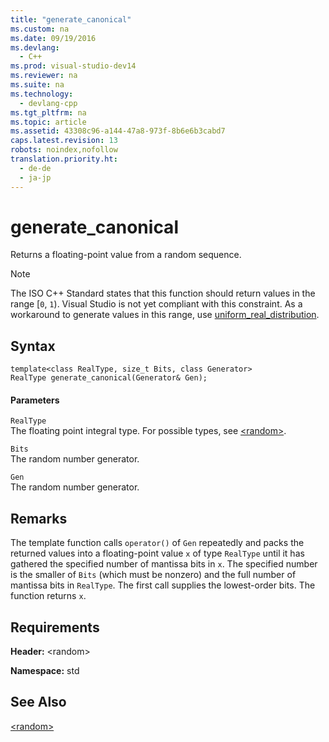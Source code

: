 ```yaml
---
title: "generate_canonical"
ms.custom: na
ms.date: 09/19/2016
ms.devlang: 
  - C++
ms.prod: visual-studio-dev14
ms.reviewer: na
ms.suite: na
ms.technology: 
  - devlang-cpp
ms.tgt_pltfrm: na
ms.topic: article
ms.assetid: 43308c96-a144-47a8-973f-8b6e6b3cabd7
caps.latest.revision: 13
robots: noindex,nofollow
translation.priority.ht: 
  - de-de
  - ja-jp
---
```

# generate_canonical
Returns a floating-point value from a random sequence.  
  
> [!NOTE]
>  The ISO C++ Standard states that this function should return values in the range [`0`, `1`). Visual Studio is not yet compliant with this constraint. As a workaround to generate values in this range, use [uniform_real_distribution](../vs140/uniform_real_distribution-Class.md).  
  
## Syntax  
  
```  
template<class RealType, size_t Bits, class Generator>  
RealType generate_canonical(Generator& Gen);  
```  
  
#### Parameters  
 `RealType`  
 The floating point integral type. For possible types, see [<random\>](../vs140/-random-.md).  
  
 `Bits`  
 The random number generator.  
  
 `Gen`  
 The random number generator.  
  
## Remarks  
 The template function calls `operator()` of `Gen` repeatedly and packs the returned values into a floating-point value `x` of type `RealType` until it has gathered the specified number of mantissa bits in `x`. The specified number is the smaller of `Bits` (which must be nonzero) and the full number of mantissa bits in `RealType`. The first call supplies the lowest-order bits. The function returns `x`.  
  
## Requirements  
 **Header:** <random\>  
  
 **Namespace:** std  
  
## See Also  
 [<random\>](../vs140/-random-.md)